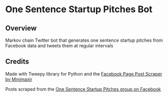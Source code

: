 # One Sentence Startup Pitches Bot

## Overview
Markov chain Twitter bot that generates one sentence startup pitches from Facebook data and tweets them at regular intervals

## Credits
Made with Tweepy library for Python and the [Facebook Page Post Scraper by Minimaxir](https://github.com/minimaxir/facebook-page-post-scraper)

Posts scraped from the [One Sentence Startup Pitches group on Facebook](https://www.facebook.com/groups/1500321840185061/)
